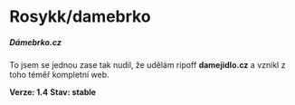 # Rosykk/damebrko

##### Dámebrko.cz

To jsem se jednou zase tak nudil, že udělám ripoff **damejidlo.cz** a vznikl z toho téměř kompletní web.

**Verze: 1.4**
**Stav: stable**

